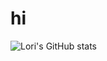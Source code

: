 # hi

![Lori's GitHub stats](https://github-readme-stats.vercel.app/api?username=segovialori&show_icons=true&theme=tokyonight)

